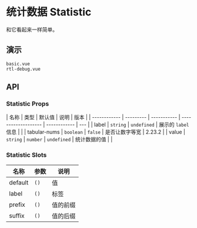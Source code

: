 # 统计数据 Statistic

和它看起来一样简单。

## 演示

```demo
basic.vue
rtl-debug.vue
```

## API

### Statistic Props

| 名称         | 类型      | 默认值      | 说明                | 版本         |
| ------------ | --------- | ----------- | ------------------- | ------------ | --- |
| label        | `string`  | `undefined` | 展示的 `label` 信息 |              |
| tabular-nums | `boolean` | `false`     | 是否让数字等宽      | 2.23.2       |
| value        | `string`  | `number`    | `undefined`         | 统计数据的值 |     |

### Statistic Slots

| 名称    | 参数 | 说明     |
| ------- | ---- | -------- |
| default | `()` | 值       |
| label   | `()` | 标签     |
| prefix  | `()` | 值的前缀 |
| suffix  | `()` | 值的后缀 |
